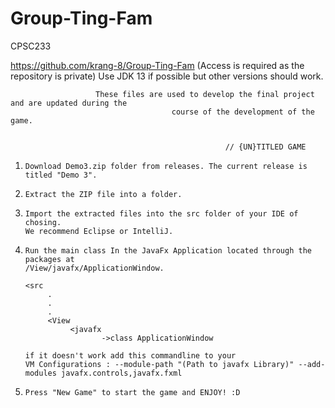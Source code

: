 # Group-Ting-Fam
CPSC233

https://github.com/krang-8/Group-Ting-Fam (Access is required as the repository is private)
Use JDK 13 if possible but other versions should work.

                       These files are used to develop the final project and are updated during the 
                                        course of the development of the game. 


                                                    // {UN}TITLED GAME
       
1.     Download Demo3.zip folder from releases. The current release is titled "Demo 3".
2.     Extract the ZIP file into a folder.
3.     Import the extracted files into the src folder of your IDE of chosing.
       We recommend Eclipse or IntelliJ. 
4.     Run the main class In the JavaFx Application located through the packages at
       /View/javafx/ApplicationWindow.
       
       <src
            .
            .
            .
            <View
                 <javafx
                        ->class ApplicationWindow
                        
       if it doesn't work add this commandline to your 
       VM Configurations : --module-path "(Path to javafx Library)" --add-modules javafx.controls,javafx.fxml
                 
5.     Press "New Game" to start the game and ENJOY! :D
